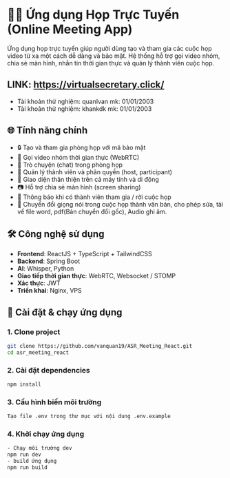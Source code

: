 # 🧑‍💻 Ứng dụng Họp Trực Tuyến (Online Meeting App)

Ứng dụng họp trực tuyến giúp người dùng tạo và tham gia các cuộc họp video từ xa một cách dễ dàng và bảo mật. Hệ thống hỗ trợ gọi video nhóm, chia sẻ màn hình, nhắn tin thời gian thực và quản lý thành viên cuộc họp.

## LINK: https://virtualsecretary.click/

- Tài khoản thử nghiệm: quanlvan mk: 01/01/2003
- Tài khoản thử nghiệm: khankdk mk: 01/01/2003

## 🌐 Tính năng chính

- 🔒 Tạo và tham gia phòng họp với mã bảo mật
- 🎥 Gọi video nhóm thời gian thực (WebRTC)
- 💬 Trò chuyện (chat) trong phòng họp
- 👥 Quản lý thành viên và phân quyền (host, participant)
- 📱 Giao diện thân thiện trên cả máy tính và di động
- 📷 Hỗ trợ chia sẻ màn hình (screen sharing)
- 🔔 Thông báo khi có thành viên tham gia / rời cuộc họp
- 💬 Chuyển đổi giọng nói trong cuộc họp thành văn bản, cho phép sửa, tải về file word, pdf(Bản chuyển đổi gốc), Audio ghi âm.

## 🛠️ Công nghệ sử dụng

- **Frontend**: ReactJS + TypeScript + TailwindCSS
- **Backend**: Spring Boot
- **AI**: Whisper, Python
- **Giao tiếp thời gian thực**: WebRTC, Websocket / STOMP
- **Xác thực**: JWT
- **Triển khai**: Nginx, VPS

## 🚀 Cài đặt & chạy ứng dụng

### 1. Clone project

```bash
git clone https://github.com/vanquan19/ASR_Meeting_React.git
cd asr_meeting_react
```

### 2. Cài đặt dependencies

```bash
npm install
```

### 3. Cấu hình biến môi trường

```bash
Tạo file .env trong thư mục với nội dung .env.example
```

### 4. Khởi chạy ứng dụng

```bash
- Chạy môi trường dev
npm run dev
- build ứng dụng
npm run build

```
